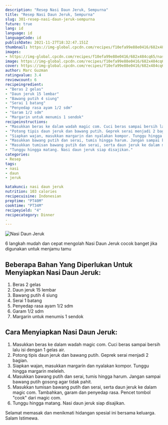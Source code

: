 ```yaml
---
description: "Resep Nasi Daun Jeruk, Sempurna"
title: "Resep Nasi Daun Jeruk, Sempurna"
slug: 301-resep-nasi-daun-jeruk-sempurna
future: true
lang: id
language: id
languageCode: id
publishDate: 2021-11-27T18:32:47.151Z 
thumbnail: https://img-global.cpcdn.com/recipes/f10efa99e88e0416/682x484cq65/nasi-daun-jeruk-foto-resep-utama.png
images:
- https://img-global.cpcdn.com/recipes/f10efa99e88e0416/682x484cq65/nasi-daun-jeruk-foto-resep-utama.png
image: https://img-global.cpcdn.com/recipes/f10efa99e88e0416/682x484cq65/nasi-daun-jeruk-foto-resep-utama.png
cover: https://img-global.cpcdn.com/recipes/f10efa99e88e0416/682x484cq65/nasi-daun-jeruk-foto-resep-utama.png
author: Marc Guzman
ratingvalue: 3.4
reviewcount: 6
recipeingredient:
- "Beras 2 gelas"
- "Daun jeruk 15 lembar"
- "Bawang putih 4 siung"
- "Serai 1 batang"
- "Penyedap rasa ayam 1/2 sdm"
- "Garam 1/2 sdm"
- "Margarin untuk menumis 1 sendok"
recipeinstructions:
- "Masukkan beras ke dalam wadah magic com. Cuci beras sampai bersih lalu isi dengan 1 gelas air."
- "Potong tipis daun jeruk dan bawang putih. Geprek serai menjadi 2 bagian."
- "Siapkan wajan, masukkan margarin dan nyalakan kompor. Tunggu hingga margarin meleleh."
- "Masukkan bawang putih dan serai, tumis hingga harum. Jangan sampai bawang putih gosong agar tidak pahit."
- "Masukkan tumisan bawang putih dan serai, serta daun jeruk ke dalam magic com. Tambahkan, garam dan penyedap rasa. Pencet tombol &#34;cook&#34; dari magic com."
- "Tunggu hingga matang. Nasi daun jeruk siap disajikan."
categories:
- Resep
tags:
- nasi
- daun
- jeruk

katakunci: nasi daun jeruk 
nutrition: 103 calories
recipecuisine: Indonesian
preptime: "PT40M"
cooktime: "PT34M"
recipeyield: "4"
recipecategory: Dinner
. 
---
```



![Nasi Daun Jeruk](https://img-global.cpcdn.com/recipes/f10efa99e88e0416/682x484cq65/nasi-daun-jeruk-foto-resep-utama.png)

6 langkah mudah dan cepat mengolah  Nasi Daun Jeruk cocok banget jika digunakan untuk menjamu tamu

<!--inarticleads1-->

## Beberapa Bahan Yang Diperlukan Untuk Menyiapkan Nasi Daun Jeruk:

1. Beras 2 gelas
1. Daun jeruk 15 lembar
1. Bawang putih 4 siung
1. Serai 1 batang
1. Penyedap rasa ayam 1/2 sdm
1. Garam 1/2 sdm
1. Margarin untuk menumis 1 sendok



<!--inarticleads2-->

## Cara Menyiapkan Nasi Daun Jeruk:

1. Masukkan beras ke dalam wadah magic com. Cuci beras sampai bersih lalu isi dengan 1 gelas air.
1. Potong tipis daun jeruk dan bawang putih. Geprek serai menjadi 2 bagian.
1. Siapkan wajan, masukkan margarin dan nyalakan kompor. Tunggu hingga margarin meleleh.
1. Masukkan bawang putih dan serai, tumis hingga harum. Jangan sampai bawang putih gosong agar tidak pahit.
1. Masukkan tumisan bawang putih dan serai, serta daun jeruk ke dalam magic com. Tambahkan, garam dan penyedap rasa. Pencet tombol &#34;cook&#34; dari magic com.
1. Tunggu hingga matang. Nasi daun jeruk siap disajikan.




Selamat memasak dan menikmati hidangan spesial ini bersama keluarga. Salam Istimewa.

